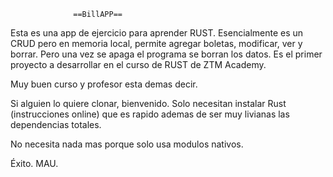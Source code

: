                   ==BillAPP==

Esta es una app de ejercicio para aprender RUST.
Esencialmente es un CRUD pero en memoria local, 
permite agregar boletas, modificar, ver y borrar.
Pero una vez se apaga el programa se borran los datos.
Es el primer proyecto a desarrollar en el curso de 
RUST de ZTM Academy.

Muy buen curso y profesor esta demas decir.

Si alguien lo quiere clonar, bienvenido. Solo necesitan 
instalar Rust (instrucciones online) que es rapido ademas de
ser muy livianas las dependencias totales.

No necesita nada mas porque solo usa modulos nativos.

Éxito. MAU.